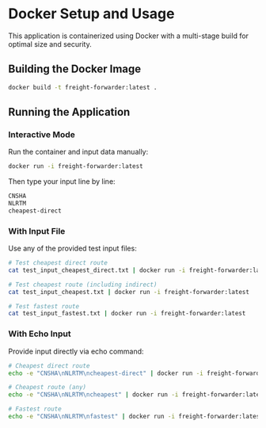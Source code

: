 # Docker Setup and Usage

This application is containerized using Docker with a multi-stage build for optimal size and security.

## Building the Docker Image

```bash
docker build -t freight-forwarder:latest .
```

## Running the Application

### Interactive Mode

Run the container and input data manually:

```bash
docker run -i freight-forwarder:latest
```

Then type your input line by line:

```bash
CNSHA
NLRTM
cheapest-direct
```

### With Input File

Use any of the provided test input files:

```bash
# Test cheapest direct route
cat test_input_cheapest_direct.txt | docker run -i freight-forwarder:latest

# Test cheapest route (including indirect)
cat test_input_cheapest.txt | docker run -i freight-forwarder:latest

# Test fastest route
cat test_input_fastest.txt | docker run -i freight-forwarder:latest
```

### With Echo Input

Provide input directly via echo command:

```bash
# Cheapest direct route
echo -e "CNSHA\nNLRTM\ncheapest-direct" | docker run -i freight-forwarder:latest

# Cheapest route (any)
echo -e "CNSHA\nNLRTM\ncheapest" | docker run -i freight-forwarder:latest

# Fastest route
echo -e "CNSHA\nNLRTM\nfastest" | docker run -i freight-forwarder:latest
```
